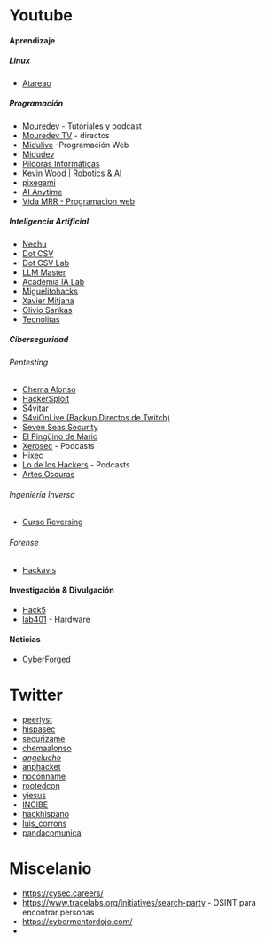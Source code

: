 
# Youtube
#### Aprendizaje
##### Linux
- [Atareao](https://www.youtube.com/@atareao)
##### Programación
- [Mouredev](https://youtube.com/@mouredev) - Tutoriales  y podcast
- [Mouredev TV](https://youtube.com/@mouredevtv) - directos
- [Midulive](https://www.youtube.com/@midulive) -Programación Web
- [Midudev](https://www.youtube.com/@midudev)
- [Píldoras Informáticas](https://www.youtube.com/@pildorasinformaticas)
- [Kevin Wood | Robotics & AI](https://www.youtube.com/@kevinwoodrobotics)
- [pixegami](https://www.youtube.com/@pixegami)
- [AI Anytime](https://www.youtube.com/@AIAnytime)
- [Vida MRR - Programacion web](https://www.youtube.com/@vidamrr)
##### Inteligencia Artificial
- [Nechu](https://www.youtube.com/@NechuBM)
- [Dot CSV](https://www.youtube.com/@DotCSV)
- [Dot CSV Lab](https://www.youtube.com/@DotCSVLab)
- [LLM Master](https://www.youtube.com/@llmmaster_)
- [Academia IA Lab](https://www.youtube.com/@AcademiaIAlab)
- [Miguelitohacks](https://www.youtube.com/@miguelitohacks)
- [Xavier Mitjana](https://www.youtube.com/@XavierMitjana)
- [Olivio Sarikas](https://www.youtube.com/@OlivioSarikas)
- [Tecnolitas](https://www.youtube.com/@tecnolitas)
##### Ciberseguridad
###### Pentesting
- [Chema Alonso](https://www.youtube.com/@MalignoAlonso)
- [HackerSploit](https://www.youtube.com/@HackerSploit)
- [S4vitar](https://www.youtube.com/@s4vitar)
- [S4viOnLive (Backup Directos de Twitch)](https://www.youtube.com/channel/UCgzsRmCl4BU-QmSVC4jFOlg)
- [Seven Seas Security](https://www.youtube.com/@7SeasSecurity)
- [El Pingüino de Mario](https://www.youtube.com/@ElPinguinoDeMario)
- [Xerosec](https://www.youtube.com/@xerosec) - Podcasts
- [Hixec](https://www.youtube.com/@Hixec)
- [Lo de los Hackers](https://www.youtube.com/@LodelosHackers) - Podcasts
- [Artes Oscuras](https://www.youtube.com/@artes_oscuras)
###### Ingeniería Inversa
- [Curso Reversing](https://www.youtube.com/@cursoreversing1952)
###### Forense
- [Hackavis](https://www.youtube.com/@Hackavis)
#### Investigación & Divulgación
- [Hack5](https://www.youtube.com/c/hak5)
- [lab401](https://lab401.com/es-es/collections/pentesting) - Hardware
#### Noticias
- [CyberForged](https://www.youtube.com/@cyberforged)

# Twitter
- [peerlyst](https://x.com/peerlyst)
- [hispasec](https://x.com/hispasec)
- [securizame](https://x.com/securizame)
- [chemaalonso](https://x.com/chemaalonso)
- [_angelucho_](https://x.com/_angelucho_)
- [anphacket](https://x.com/anphacket)
- [noconname](https://x.com/noconname)
- [rootedcon](https://x.com/rootedcon)
- [yjesus](https://x.com/yjesus)
- [INCIBE](https://x.com/INCIBE)
- [hackhispano](https://x.com/hackhispano)
- [luis_corrons](https://x.com/luis_corrons)
- [pandacomunica](https://x.com/pandacomunica)


# Miscelanio

- https://cysec.careers/
- https://www.tracelabs.org/initiatives/search-party - OSINT para encontrar personas
- https://cybermentordojo.com/
- 